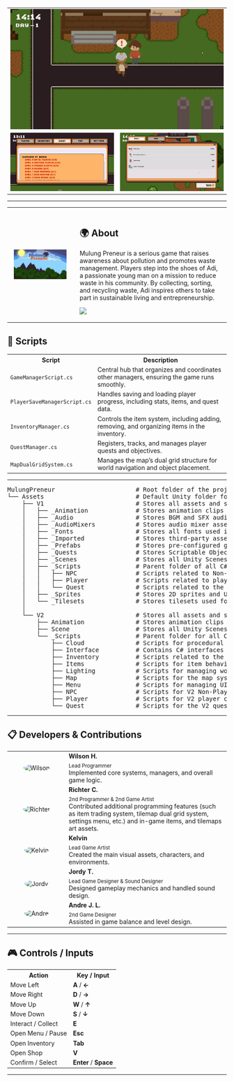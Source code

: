 <!-- GIFs showcase -->
<table width="100%">
  <tr>
    <!-- Top large gif -->
    <td colspan="2" align="center">
      <img src="https://github.com/wi1wil/MulungPreneur/raw/main/mulung1.gif" width="100%"/>
    </td>
  </tr>
  <tr>
    <!-- Bottom two gifs -->
    <td align="center" width="50%">
      <img src="https://github.com/wi1wil/MulungPreneur/raw/main/mulung2.gif" width="100%"/>
    </td>
    <td align="center" width="50%">
      <img src="https://github.com/wi1wil/MulungPreneur/raw/main/mulung3.gif" width="100%"/>
    </td>
  </tr>
</table>

--- 

<!-- About the game -->
<table width="100%">
  <tr>
    <!-- Left Image -->
    <td width="30%" align="center" valign="middle" style="padding:15px;">
      <img src="https://github.com/wi1wil/MulungPreneur/raw/main/mupe.png" width="220"/>
    </td>
    <!-- Right Text -->
    <td width="70%" valign="top" style="padding:15px;">
      <h2>🌍 About </h2>
      <p style="max-width:700px;">
        Mulung Preneur is a serious game that raises awareness about pollution and promotes waste management. 
        Players step into the shoes of Adi, a passionate young man on a mission to reduce waste in his community. 
        By collecting, sorting, and recycling waste, Adi inspires others to take part in sustainable living and entrepreneurship.
      </p>
      <a href="https://wi1wil.itch.io/story-project">
        <img src="https://img.shields.io/badge/Itch.io-FA5C5C?style=for-the-badge&logo=itch.io&logoColor=white" />
      </a>
    </td>
  </tr>
</table>

<h2>📜 Scripts</h2>
<table>
  <tr>
    <th>Script</th>
    <th>Description</th>
  </tr>

  <tr>
    <td><code>GameManagerScript.cs</code></td>
    <td>Central hub that organizes and coordinates other managers, ensuring the game runs smoothly.</td>
  </tr>
  <tr>
    <td><code>PlayerSaveManagerScript.cs</code></td>
    <td>Handles saving and loading player progress, including stats, items, and quest data.</td>
  </tr>
  <tr>
    <td><code>InventoryManager.cs</code></td>
    <td>Controls the item system, including adding, removing, and organizing items in the inventory.</td>
  </tr>
  <tr>
    <td><code>QuestManager.cs</code></td>
    <td>Registers, tracks, and manages player quests and objectives.</td>
  </tr>
  <tr>
    <td><code>MapDualGridSystem.cs</code></td>
    <td>Manages the map’s dual grid structure for world navigation and object placement.</td>
  </tr>
</table>

---

<pre>
MulungPreneur                      # Root folder of the project
└── Assets                         # Default Unity folder for all game assets, scripts, and scenes
    ├── V1                         # Stores all assets and scripts for Version 1 of the game
    │   ├── _Animation             # Stores animation clips and controllers for V1
    │   ├── _Audio                 # Stores BGM and SFX audio clips for V1
    │   ├── _AudioMixers           # Stores audio mixer assets for volume control
    │   ├── _Fonts                 # Stores all fonts used in V1
    │   ├── _Imported              # Stores third-party assets used in V1
    │   ├── _Prefabs               # Stores pre-configured game objects for V1
    │   ├── _Quests                # Stores Scriptable Objects related to the quest system in V1
    │   ├── _Scenes                # Stores all Unity Scenes for V1
    │   ├── _Scripts               # Parent folder of all C# scripts used in V1
    │   │   ├── NPC                # Scripts related to Non-Player Character behavior (dialogue, shop, etc.)
    │   │   ├── Player             # Scripts related to player functionality (movement, data, currency)
    │   │   └── Quest              # Scripts related to the quest system (management, rewards, UI)
    │   ├── _Sprites               # Stores 2D sprites and UI elements for V1
    │   └── _Tilesets              # Stores tilesets used for creating tile-based maps in V1
    │
    └── V2                         # Stores all assets and scripts for Version 2 of the game
        ├── Animation              # Stores animation clips and controllers for V2
        ├── Scene                  # Stores all Unity Scenes for V2
        └── _Scripts               # Parent folder for all C# scripts used in V2
            ├── Cloud              # Scripts for procedural cloud generation and movement
            ├── Interface          # Contains C# interfaces for system contracts (e.g., IInteractable)
            ├── Inventory          # Scripts related to the player's inventory system (UI, slots, management)
            ├── Items              # Scripts for item behavior, data (ScriptableObjects), and interaction
            ├── Lighting           # Scripts for managing world time and lighting effects
            ├── Map                # Scripts for the map system, such as grid management
            ├── Menu               # Scripts for managing UI menus (main, pause, settings)
            ├── NPC                # Scripts for V2 Non-Player Character logic
            ├── Player             # Scripts for V2 player controls and data management
            └── Quest              # Scripts for the V2 questing system
</pre>

---

<h2>📋 Developers & Contributions</h2>
<table>
  <tr>
    <td align="center" width="120">
      <img src="https://github.com/wi1wil.png" width="80" style="border-radius:50%;" alt="Wilson"/>
    </td>
    <td align="left">
      <b>Wilson H.</b><br/>
      <sub>Lead Programmer</sub><br/>
      <p style="margin:0;">Implemented core systems, managers, and overall game logic.</p>
    </td>
  </tr>
  <tr>
    <td align="center" width="120">
      <img src="https://github.com/rchtr-chn.png" width="80" style="border-radius:50%;" alt="Richter"/>
    </td>
    <td align="left">
      <b>Richter C.</b><br/>
      <sub>2nd Programmer & 2nd Game Artist</sub><br/>
      <p style="margin:0;">Contributed additional programming features (such as item trading system, tilemap dual grid system, settings menu, etc.) and in-game items, and tilemaps art assets.</p>
    </td>
  </tr>
  <tr>
    <td align="center" width="120">
      <img src="https://github.com/ChocoMOCC.png" width="80" style="border-radius:50%;" alt="Kelvin"/>
    </td>
    <td align="left">
      <b>Kelvin</b><br/>
      <sub>Lead Game Artist</sub><br/>
      <p style="margin:0;">Created the main visual assets, characters, and environments.</p>
    </td>
  </tr>
  <tr>
    <td align="center" width="120">
      <img src="https://github.com/kangmantul.png" width="80" style="border-radius:50%;" alt="Jordy"/>
    </td>
    <td align="left">
      <b>Jordy T.</b><br/>
      <sub>Lead Game Designer & Sound Designer</sub><br/>
      <p style="margin:0;">Designed gameplay mechanics and handled sound design.</p>
    </td>
  </tr>
  <tr>
    <td align="center" width="120">
      <img src="https://github.com/CallMeLynix.png" width="80" style="border-radius:50%;" alt="Andre"/>
    </td>
    <td align="left">
      <b>Andre J. L.</b><br/>
      <sub>2nd Game Designer</sub><br/>
      <p style="margin:0;">Assisted in game balance and level design.</p>
    </td>
  </tr>
</table>

---

<h2>🎮 Controls / Inputs</h2>

<table>
  <tr>
    <th>Action</th>
    <th>Key / Input</th>
  </tr>
  <tr>
    <td>Move Left</td>
    <td><b>A</b> / <b>←</b></td>
  </tr>
  <tr>
    <td>Move Right</td>
    <td><b>D</b> / <b>→</b></td>
  </tr>
  <tr>
    <td>Move Up</td>
    <td><b>W</b> / <b>↑</b></td>
  </tr>
  <tr>
    <td>Move Down</td>
    <td><b>S</b> / <b>↓</b></td>
  </tr>
  <tr>
    <td>Interact / Collect</td>
    <td><b>E</b></td>
  </tr>
  <tr>
    <td>Open Menu / Pause</td>
    <td><b>Esc</b></td>
  </tr>
  <tr>
    <td>Open Inventory </td>
    <td><b>Tab</b></td>
  </tr>
  <tr>
    <td>Open Shop </td>
    <td><b>V</b></td>
  </tr>
  <tr>
    <td>Confirm / Select</td>
    <td><b>Enter</b> / <b>Space</b></td>
  </tr>
</table>

<hr/>
